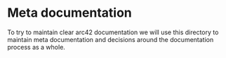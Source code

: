 # Meta documentation

To try to maintain clear arc42 documentation we will use this directory to maintain meta documentation and decisions around the documentation process as a whole.
